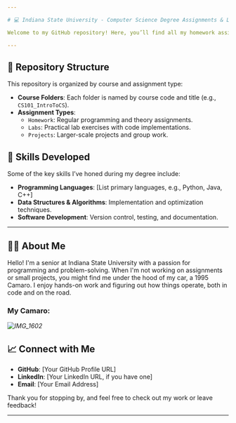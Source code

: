 ```yaml
---

# 💻 Indiana State University - Computer Science Degree Assignments & Labs

Welcome to my GitHub repository! Here, you’ll find all my homework assignments, labs, and projects completed throughout my Computer Science degree at Indiana State University. I’m currently a senior, and I'll be graduating in Fall 2025. This repository is a collection of my academic journey in programming, software engineering, and computational problem-solving.

---
```


## 📂 Repository Structure

This repository is organized by course and assignment type:

- **Course Folders**: Each folder is named by course code and title (e.g., `CS101_IntroToCS`).
- **Assignment Types**:
  - `Homework`: Regular programming and theory assignments.
  - `Labs`: Practical lab exercises with code implementations.
  - `Projects`: Larger-scale projects and group work.

## 🚀 Skills Developed

Some of the key skills I’ve honed during my degree include:

- **Programming Languages**: [List primary languages, e.g., Python, Java, C++]
- **Data Structures & Algorithms**: Implementation and optimization techniques.
- **Software Development**: Version control, testing, and documentation.

---

## 🧑‍💻 About Me

Hello! I'm a senior at Indiana State University with a passion for programming and problem-solving. When I'm not working on assignments or small projects, you might find me under the hood of my car, a 1995 Camaro. I enjoy hands-on work and figuring out how things operate, both in code and on the road.

### My Camaro:  
*![IMG_1602](https://github.com/user-attachments/assets/9f525f5d-f57d-4aad-ad97-6c88be7eeb06)*

## 📈 Connect with Me

- **GitHub**: [Your GitHub Profile URL]
- **LinkedIn**: [Your LinkedIn URL, if you have one]
- **Email**: [Your Email Address]

Thank you for stopping by, and feel free to check out my work or leave feedback!

---
